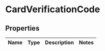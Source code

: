 
# CardVerificationCode

## Properties
Name | Type | Description | Notes
------------ | ------------- | ------------- | -------------



